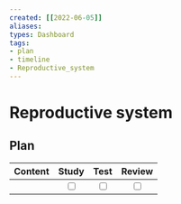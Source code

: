 ```yaml
---
created: [[2022-06-05]]
aliases: 
types: Dashboard
tags: 
- plan
- timeline
- Reproductive_system
---
```

# Reproductive system
## Plan
| Content | Study | Test | Review |
| :------ | :---: | :--: | :----: |
|         |<input type="checkbox" />|<input type="checkbox" />|<input type="checkbox" />|


